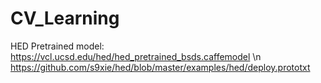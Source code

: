 # CV_Learning

HED Pretrained model:
https://vcl.ucsd.edu/hed/hed_pretrained_bsds.caffemodel \n
https://github.com/s9xie/hed/blob/master/examples/hed/deploy.prototxt
